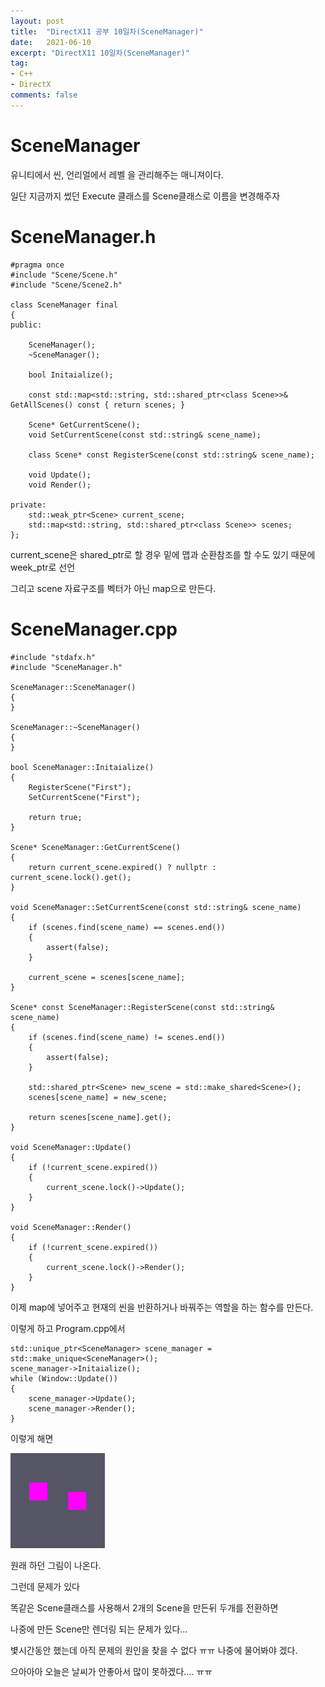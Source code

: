 ```yaml
---
layout: post
title:  "DirectX11 공부 10일차(SceneManager)"
date:   2021-06-10
excerpt: "DirectX11 10일차(SceneManager)"
tag:
- C++
- DirectX
comments: false
---
```


# SceneManager
유니티에서 씬, 언리얼에서 레벨 을 관리해주는 매니져이다.

일단 지금까지 썼던 Execute 클래스를 Scene클래스로 이름을 변경해주자

# SceneManager.h
```
#pragma once
#include "Scene/Scene.h"
#include "Scene/Scene2.h"

class SceneManager final
{
public:	

	SceneManager();
	~SceneManager();

	bool Initaialize();

	const std::map<std::string, std::shared_ptr<class Scene>>& GetAllScenes() const { return scenes; }

	Scene* GetCurrentScene();
	void SetCurrentScene(const std::string& scene_name);

	class Scene* const RegisterScene(const std::string& scene_name);

	void Update();
	void Render();

private:
	std::weak_ptr<Scene> current_scene;
	std::map<std::string, std::shared_ptr<class Scene>> scenes;
};
```

current_scene은 shared_ptr로 할 경우 밑에 맵과 순환참조를 할 수도 있기 때문에 week_ptr로 선언

그리고 scene 자료구조를 벡터가 아닌 map으로 만든다.

# SceneManager.cpp
```
#include "stdafx.h"
#include "SceneManager.h"

SceneManager::SceneManager()
{
}

SceneManager::~SceneManager()
{
}

bool SceneManager::Initaialize()
{
	RegisterScene("First");
	SetCurrentScene("First");

	return true;
}

Scene* SceneManager::GetCurrentScene()
{
	return current_scene.expired() ? nullptr : current_scene.lock().get();
}

void SceneManager::SetCurrentScene(const std::string& scene_name)
{
	if (scenes.find(scene_name) == scenes.end())
	{
		assert(false);
	}

	current_scene = scenes[scene_name];
}

Scene* const SceneManager::RegisterScene(const std::string& scene_name)
{
	if (scenes.find(scene_name) != scenes.end())
	{
		assert(false);
	}

	std::shared_ptr<Scene> new_scene = std::make_shared<Scene>();
	scenes[scene_name] = new_scene;

	return scenes[scene_name].get();
}

void SceneManager::Update()
{
	if (!current_scene.expired())
	{
		current_scene.lock()->Update();
	}
}

void SceneManager::Render()
{
	if (!current_scene.expired())
	{
		current_scene.lock()->Render();
	}
}
```
이제 map에 넣어주고 현재의 씬을 반환하거나 바꿔주는 역할을 하는 함수를 만든다.

이렇게 하고 Program.cpp에서
```
std::unique_ptr<SceneManager> scene_manager = std::make_unique<SceneManager>();
scene_manager->Initaialize();
while (Window::Update())
{
	scene_manager->Update();
	scene_manager->Render();
}
```
이렇게 해면

<img src = "../assets/img/project/d3dx/day10/two_rect.gif" width="30%">

원래 하던 그림이 나온다.

그런데 문제가 있다

똑같은 Scene클래스를 사용해서 2개의 Scene을 만든뒤 두개를 전환하면

나중에 만든 Scene만 렌더링 되는 문제가 있다...

볓시간동안 했는데 아직 문제의 원인을 찾을 수 없다 ㅠㅠ 나중에 물어봐야 겠다.

으아아아 오늘은 날씨가 안좋아서 많이 못하겠다.... ㅠㅠ